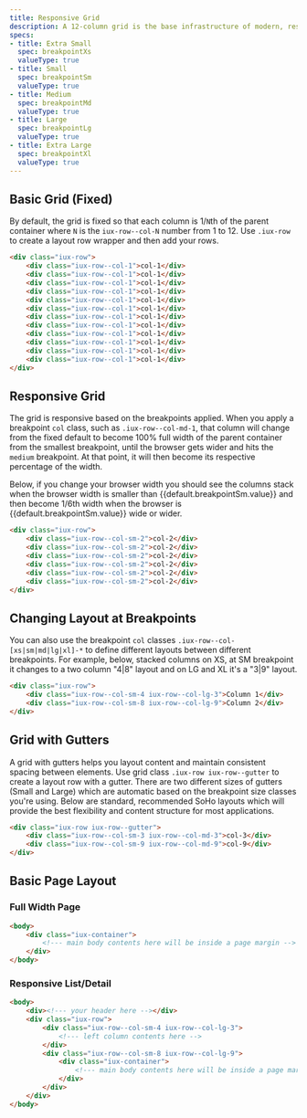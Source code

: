 ```yaml
---
title: Responsive Grid
description: A 12-column grid is the base infrastructure of modern, responsive application. On this page, you'll learn how to use the responsive grid to build page layouts and how to adjust your layouts on different browser-width breakpoints.
specs:
- title: Extra Small
  spec: breakpointXs
  valueType: true
- title: Small
  spec: breakpointSm
  valueType: true
- title: Medium
  spec: breakpointMd
  valueType: true
- title: Large
  spec: breakpointLg
  valueType: true
- title: Extra Large
  spec: breakpointXl
  valueType: true
---
```



## Basic Grid (Fixed)

By default, the grid is fixed so that each column is 1/`N`th of the parent container where `N` is the `iux-row--col-N` number from 1 to 12. Use `.iux-row` to create a layout row wrapper and then add your rows.

```html
<div class="iux-row">
    <div class="iux-row--col-1">col-1</div>
    <div class="iux-row--col-1">col-1</div>
    <div class="iux-row--col-1">col-1</div>
    <div class="iux-row--col-1">col-1</div>
    <div class="iux-row--col-1">col-1</div>
    <div class="iux-row--col-1">col-1</div>
    <div class="iux-row--col-1">col-1</div>
    <div class="iux-row--col-1">col-1</div>
    <div class="iux-row--col-1">col-1</div>
    <div class="iux-row--col-1">col-1</div>
    <div class="iux-row--col-1">col-1</div>
    <div class="iux-row--col-1">col-1</div>
</div>
```

## Responsive Grid

The grid is responsive based on the breakpoints applied. When you apply a breakpoint `col` class, such as `.iux-row--col-md-1`, that column will change from the fixed default to become 100% full width of the parent container from the smallest breakpoint, until the browser gets wider and hits the `medium` breakpoint. At that point, it will then become its respective percentage of the width.

Below, if you change your browser width you should see the columns stack when the browser width is smaller than {{default.breakpointSm.value}} and then become 1/6th width when the browser is {{default.breakpointSm.value}} wide or wider.

```html
<div class="iux-row">
    <div class="iux-row--col-sm-2">col-2</div>
    <div class="iux-row--col-sm-2">col-2</div>
    <div class="iux-row--col-sm-2">col-2</div>
    <div class="iux-row--col-sm-2">col-2</div>
    <div class="iux-row--col-sm-2">col-2</div>
    <div class="iux-row--col-sm-2">col-2</div>
</div>
```

## Changing Layout at Breakpoints

You can also use the breakpoint `col` classes `.iux-row--col-[xs|sm|md|lg|xl]-*` to define different layouts between different breakpoints. For example, below, stacked columns on XS, at SM breakpoint it changes to a two column "4|8" layout and on LG and XL it's a "3|9" layout.
```html
<div class="iux-row">
    <div class="iux-row--col-sm-4 iux-row--col-lg-3">Column 1</div>
    <div class="iux-row--col-sm-8 iux-row--col-lg-9">Column 2</div>
</div>
```

## Grid with Gutters

A grid with gutters helps you layout content and maintain consistent spacing between elements. Use grid class `.iux-row iux-row--gutter` to create a layout row with a gutter. There are two different sizes of gutters (Small and Large) which are automatic based on the breakpoint size classes you're using. Below are standard, recommended SoHo layouts which will provide the best flexibility and content structure for most applications.

```html
<div class="iux-row iux-row--gutter">
    <div class="iux-row--col-sm-3 iux-row--col-md-3">col-3</div>
    <div class="iux-row--col-sm-9 iux-row--col-md-9">col-9</div>
</div>
```

## Basic Page Layout

### Full Width Page

```html
<body>
    <div class="iux-container">
        <!--- main body contents here will be inside a page margin -->
    </div>
</body>
```

### Responsive List/Detail

```html
<body>
    <div><!--- your header here --></div>
    <div class="iux-row">
        <div class="iux-row--col-sm-4 iux-row--col-lg-3">
            <!--- left column contents here -->
        </div>
        <div class="iux-row--col-sm-8 iux-row--col-lg-9">
            <div class="iux-container">
                <!--- main body contents here will be inside a page margin -->
            </div>
        </div>
    </div>
</body>
```
